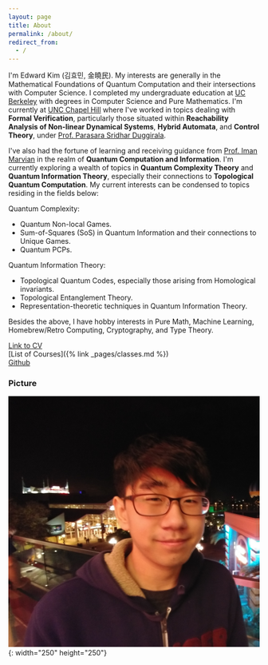 ```yaml
---
layout: page
title: About
permalink: /about/
redirect_from:
  - /
---
```


 I'm Edward Kim (김효민, 金曉民). My interests are generally in the Mathematical Foundations of Quantum Computation and their intersections with Computer Science. I completed my undergraduate education at [UC Berkeley](https://cs.berkeley.edu/) with degrees in Computer Science and Pure Mathematics. I'm currently at [UNC Chapel Hill](https://cs.unc.edu/) where I've worked in topics dealing with **Formal Verification**, particularly those situated within **Reachability Analysis of Non-linear Dynamical Systems**, **Hybrid Automata**, and **Control Theory**, under [Prof. Parasara Sridhar Duggirala](https://www.cs.unc.edu/~psd/).

 I've also had the fortune of learning and receiving guidance from [Prof. Iman Marvian](https://sites.duke.edu/marvian/) in the realm of **Quantum Computation and Information**. I'm currently exploring a wealth of topics in **Quantum Complexity Theory** and **Quantum Information Theory**, especially their connections to **Topological Quantum Computation**. My current interests can be condensed to topics residing in the fields below:

 Quantum Complexity:
  - Quantum Non-local Games.
  - Sum-of-Squares (SoS) in Quantum Information and their connections to Unique Games.
  - Quantum PCPs.

Quantum Information Theory:
  - Topological Quantum Codes, especially those arising from Homological invariants.
  - Topological Entanglement Theory.
  - Representation-theoretic techniques in Quantum Information Theory.

Besides the above, I have hobby interests in Pure Math, Machine Learning, Homebrew/Retro Computing, Cryptography, and Type Theory.

[Link to CV](https://github.com/ekim1919/CV/blob/master/current/EdwardKimCV.pdf)  
[List of Courses]({% link _pages/classes.md %})  
[Github](https://github.com/ekim1919)

### Picture

![Profile Picture](/images/profile.jpg){: width="250" height="250"}
